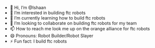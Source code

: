 - 👋 Hi, I’m @Ishaan
- 👀 I’m interested in building ftc robots
- 🌱 I’m currently learning how to build ftc robots
- 💞️ I’m looking to collaborate on building ftc robots for my team
- 📫 How to reach me look me up on the orange alliance for ftc robots
- 😄 Pronouns: Robot Builder/Robot Slayer
- ⚡ Fun fact: I build ftc robots

<!---
Ishaan-InstantBot-26251/Ishaan-InstantBot-26251 is a ✨ special ✨ repository because its `README.md` (this file) appears on your GitHub profile.
You can click the Preview link to take a look at your changes.
--->
